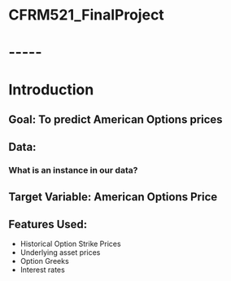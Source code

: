 # CFRM521_FinalProject

# -----

# Introduction

## Goal: To predict American Options prices

## Data:

### What is an instance in our data?

## Target Variable: American Options Price

## Features Used:
  * Historical Option Strike Prices
  * Underlying asset prices
  * Option Greeks
  * Interest rates


